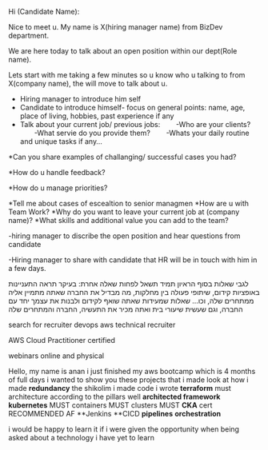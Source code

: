 
Hi (Candidate Name): 

Nice to meet u. 
My name is X(hiring manager name) from BizDev department. 

We are here today to talk about an open position within our dept(Role name). 

Lets start with me taking a few minutes so u know who u talking to from X(company name), the will move to talk about u.

- Hiring manager to introduce him self 
- ⁠Candidate to introduce himself- focus on general points: name, age, place of living, hobbies, past experience if any
- ⁠Talk about your current job/ previous jobs:
  -Who are your clients? 
  -What servie do you provide them?
  -Whats your daily routine and unique tasks if any…

*Can you share examples of challanging/ successful cases you had? 

*How do u handle feedback? 

*How do u manage priorities?

*Tell me about cases of escealtion to senior managmen
*How are u with Team Work?
*Why do you want to leave your current job at (company name)?
*What skills and additional value you can add to the team?

-hiring manager to discribe the open position and hear questions from candidate 

-Hiring manager to share with candidate that HR will be in touch with him in a few days.


לגבי שאלות בסוף הראיון תמיד תשאל לפחות שאלה אחרת: בעיקר תראה התעניינות באופציות קידום, שיתופי פעולה בין מחלקות, מה מבדיל את החברה שאתה מתמיין אליה ממתחרים שלה, וכו… שאלות שמעידות שאתה שואף לקידום ולבנות את עצמך יחד עם החברה, וגם שעשית שיעורי בית ואתה מכיר את התעשיה, החברה והמתחרים שלה

search for
recruiter 
devops
aws
technical recruiter

AWS Cloud Practitioner certified


webinars online and physical

Hello, my name is anan i just finished my aws bootcamp which is 4 months of full days 
i wanted to show you these projects that i made
look at how i made **redundancy**
the shikolim i made
code i wrote
**terraform** must
architecture
according to the pillars well **architected framework**
**kubernetes** MUST
containers MUST
clusters MUST
**CKA** cert RECOMMENDED AF
**Jenkins **CICD **pipelines** **orchestration**



i would be happy to learn it if i were given the opportunity when being asked about a technology i have yet to learn 